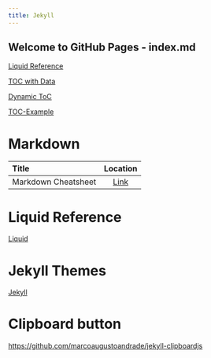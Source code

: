 ```yaml
---
title: Jekyll
---
```


## Welcome to GitHub Pages - index.md

[Liquid Reference](https://github.com/Shopify/liquid/wiki/Liquid-for-Designers)

[TOC with Data](http://planetjekyll.github.io/snippets/nav-with-data)

[Dynamic ToC](https://thinkshout.com/blog/2014/12/creating-dynamic-menus-in-jekyll/)

[TOC-Example](https://github.com/allejo/jekyll-toc#usage)

# Markdown

| Title                     | Location     |
| :------------------------ | :----------: |
| Markdown Cheatsheet       | [Link](https://github.com/adam-p/markdown-here/wiki/Markdown-Cheatsheet) |

# Liquid Reference

[Liquid](https://help.shopify.com/en/themes/liquid)

# Jekyll Themes

[Jekyll](https://idratherbewriting.com/documentation-theme-jekyll/mydoc_alerts.html)


# Clipboard button

https://github.com/marcoaugustoandrade/jekyll-clipboardjs